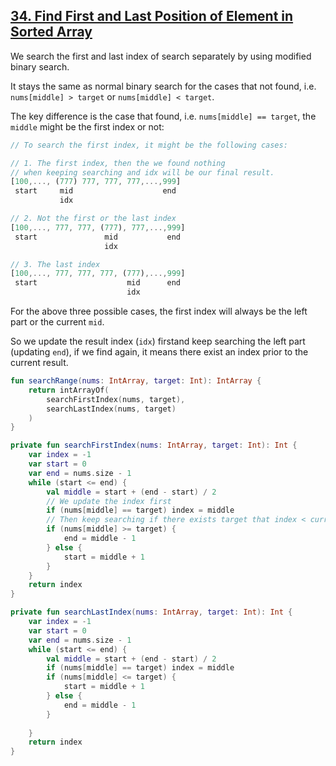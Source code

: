 ## [34. Find First and Last Position of Element in Sorted Array](https://leetcode.com/problems/find-first-and-last-position-of-element-in-sorted-array/)

We search the first and last index of search separately by using modified binary search.

It stays the same as normal binary search for the cases that not found, i.e. `nums[middle] > target` or `nums[middle] < target`.

The key difference is the case that found, i.e. `nums[middle] == target`, the `middle` might be the first index or not:

```js
// To search the first index, it might be the following cases:

// 1. The first index, then the we found nothing 
// when keeping searching and idx will be our final result.
[100,..., (777) 777, 777, 777,...,999]
 start     mid                    end
           idx

// 2. Not the first or the last index
[100,..., 777, 777, (777), 777,...,999]
 start               mid           end
                     idx

// 3. The last index
[100,..., 777, 777, 777, (777),...,999]
 start                    mid      end
                          idx
```

For the above three possible cases, the first index will always be the left part or the current `mid`.

So we update the result index (`idx`) firstand keep searching the left part (updating `end`), if we find again, it means there exist an index prior to the current result.


```kotlin
fun searchRange(nums: IntArray, target: Int): IntArray {
    return intArrayOf(
        searchFirstIndex(nums, target),
        searchLastIndex(nums, target)
    )   
}

private fun searchFirstIndex(nums: IntArray, target: Int): Int {
    var index = -1
    var start = 0
    var end = nums.size - 1
    while (start <= end) {
        val middle = start + (end - start) / 2
        // We update the index first
        if (nums[middle] == target) index = middle
        // Then keep searching if there exists target that index < current result
        if (nums[middle] >= target) {
            end = middle - 1
        } else {
            start = middle + 1
        }
    }
    return index
}

private fun searchLastIndex(nums: IntArray, target: Int): Int {
    var index = -1
    var start = 0
    var end = nums.size - 1
    while (start <= end) {
        val middle = start + (end - start) / 2
        if (nums[middle] == target) index = middle
        if (nums[middle] <= target) {
            start = middle + 1
        } else {
            end = middle - 1
        }
        
    }
    return index
}
```